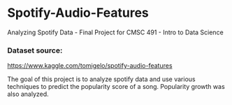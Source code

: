 # Spotify-Audio-Features
Analyzing Spotify Data - Final Project for CMSC 491 - Intro to Data Science

### Dataset source:
https://www.kaggle.com/tomigelo/spotify-audio-features

The goal of this project is to analyze spotify data and use various techniques to predict the popularity score of a song. Popularity growth was also analyzed.

